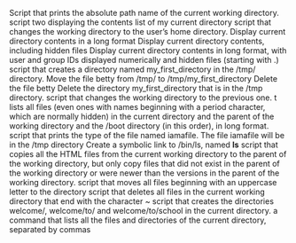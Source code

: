 Script that prints the absolute path name of the current working directory.
 script two displaying the contents list of my current directory
script that changes the working directory to the user’s home directory.
Display current directory contents in a long format
Display current directory contents, including hidden files
Display current directory contents in long format, with user and group IDs displayed numerically and hidden files (starting with .)
script that creates a directory named my_first_directory in the /tmp/ directory.
Move the file betty from /tmp/ to /tmp/my_first_directory
Delete the file betty
Delete the directory my_first_directory that is in the /tmp directory.
script that changes the working directory to the previous one.
t lists all files (even ones with names beginning with a period character, which are normally hidden) in the current directory and the parent of the working directory and the /boot directory (in this order), in long format.
script that prints the type of the file named iamafile. The file iamafile will be in the /tmp directory
Create a symbolic link to /bin/ls, named __ls__
 script that copies all the HTML files from the current working directory to the parent of the working directory, but only copy files that did not exist in the parent of the working directory or were newer than the versions in the parent of the working directory.
script that moves all files beginning with an uppercase letter to the directory
script that deletes all files in the current working directory that end with the character ~
script that creates the directories welcome/, welcome/to/ and welcome/to/school in the current directory.
 a command that lists all the files and directories of the current directory, separated by commas
